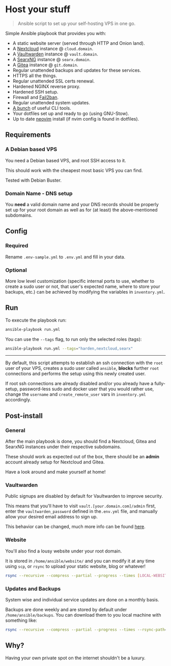 # Host your stuff

> Ansible script to set up your self-hosting VPS in one go.

Simple Ansible playbook that provides you with:

- A static website server (served through HTTP and Onion land).
- A [Nextcloud](https://nextcloud.com/) instance @ `cloud.domain`.
- A [Vaultwarden](https://github.com/dani-garcia/vaultwarden) instance @ `vault.domain`.
- A [SearxNG](https://github.com/searxng/searxng) instance @ `searx.domain`.
- A [Gitea](https://github.com/go-gitea/gitea) instance @ `git.domain`.
- Regular unattended backups and updates for these services.
- HTTPS all the things.
- Regular unattended SSL certs renewal.
- Hardened NGINX reverse proxy.
- Hardened SSH setup.
- Firewall and [Fail2ban](https://github.com/fail2ban/fail2ban).
- Regular unattended system updates.
- [A bunch](./roles/custom/vars/main.yml) of useful CLI tools.
- Your dotfiles set up and ready to go (using GNU-Stow).
- Up to date [neovim](https://github.com/neovim/neovim) install (if nvim config is found in dotfiles).

## Requirements

### A Debian based VPS

You need a Debian based VPS, and root SSH access to it.

This should work with the cheapest most basic VPS you can find.

Tested with Debian Buster.

### Domain Name - DNS setup

You **need** a valid domain name and your DNS records should be properly set up for your root domain as well as for (at least) the above-mentioned subdomains.

## Config

### Required

Rename `.env-sample.yml` to `.env.yml` and fill in your data.

### Optional

More low level customization (specific internal ports to use, whether to create a sudo user or not, that user's expected name, where to store your backups, etc.) can be achieved by modifying the variables in `inventory.yml`.

## Run

To execute the playbook run:

```sh
ansible-playbook run.yml
```

You can use the `--tags` flag, to run only the selected roles (tags):

```sh
ansible-playbook run.yml --tags="harden,nextcloud,searx"
```

---

By default, this script attempts to establish an ssh connection with the `root` user of your VPS, creates a sudo user called `ansible`, **blocks** further `root` connections and performs the setup using this newly created user.

If root ssh connections are already disabled and/or you already have a fully-setup, password-less sudo and docker user that you would rather use, change the `username` and `create_remote_user` vars in `inventory.yml` accordingly.

## Post-install

### General

After the main playbook is done, you should find a Nextcloud, Gitea and SearxNG instances under their respective subdomains.

These should work as expected out of the box, there should be an **admin** account already setup for Nextcloud and Gitea.

Have a look around and make yourself at home!

### Vaultwarden

Public signups are disabled by default for Vaultwarden to improve security.

This means that you'll have to visit `vault.[your.domain.com]/admin` first, enter the `vaultwarden_password` defined in the`.env.yml` file, and manually allow your desired email address to sign up.

This behavior can be changed, much more info can be found [here](https://github.com/dani-garcia/vaultwarden/wiki/Configuration-overview).

### Website

You'll also find a lousy website under your root domain.

It is stored in `/home/ansible/website/` and you can modify it at any time using `scp`, or `rsync` to upload your static website, blog or whatever!

```sh
rsync --recursive --compress --partial --progress --times [LOCAL-WEBSITE-DIR]/* ansible@[your.domain.com]:/home/ansible/website
```

### Updates and Backups

System wise and individual service updates are done on a monthly basis.

Backups are done weekly and are stored by default under `/home/ansible/backups`. You can download them to you local machine with something like:

```sh
rsync --recursive --compress --partial --progress --times --rsync-path="sudo rsync" ansible@[your.domain.com]:/home/ansible/backups ~/Downloads/
```

## Why?

Having your own private spot on the internet shouldn't be a luxury.
